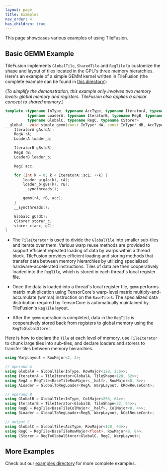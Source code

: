 ```yaml
---
layout: page
title: Examples
nav_order: 4
has_children: true
---
```


This page showcases various examples of using TileFusion.

## Basic GEMM Example

TileFusion implements `GlobalTile`, `SharedTile` and `RegTile` to customize the shape and layout of tiles located in the GPU's three memory hierarchies. Here's an example of a simple GEMM kernel written in TileFusion (the complete example can be found in [this directory](examples/cpp/01_gemm/01_gemm_global_reg/gemm.hpp)):

(*To simplify the demonstration, this example only involves two memory levels: global memory and registers. TileFusion also applies a similar concept to shared memory*.)

```cpp
template <typename InType, typename AccType, typename IteratorA, typename RegA,
          typename LoaderA, typename IteratorB, typename RegB, typename LoaderB,
          typename GlobalC, typename RegC, typename CStorer>
__global__ void simple_gemm(const InType* dA, const InType* dB, AccType* dC) {
    IteratorA gAs(dA);
    RegA rA;
    LoaderA loader_a;

    IteratorB gBs(dB);
    RegB rB;
    LoaderB loader_b;

    RegC acc;

    for (int k = 0; k < IteratorA::sc1; ++k) {
        loader_a(gAs(k), rA);
        loader_b(gBs(k), rB);
        __syncthreads();

        gemm(rA, rB, acc);
    }
    __syncthreads();

    GlobalC gC(dC);
    CStorer storer_c;
    storer_c(acc, gC);
}
```
- The `TileIterator` is used to divide the `GlobalTile` into smaller sub-tiles and iterate over them. Various warp reuse methods are provided to support efficient repeated loading of data by warps within a thread block. TileFusion provides efficient loading and storing methods that transfer data between memory hierarchies by utilizing specialized hardware-accelerated instructions. Tiles of data are then cooperatively loaded into the `RegTile`, which is stored in each thread's local register file.

- Once the data is loaded into a thread's local register file, `gemm` performs matrix multiplication using TensorCore's warp-level matrix multiply-and-accumulate (wmma) instruction on the `BaseTile`s. The specialized data distribution required by TensorCore is automatically maintained by TileFusion's `RegTile` layout.

- After the `gemm` operation is completed, data in the `RegTile` is cooperatively stored back from registers to global memory using the `RegToGlobalStorer`.

Here is how to declare the `Tile` at each level of memory, use `TileIterator` to chunk large tiles into sub-tiles, and declare loaders and storers to transfer tiles between memory hierarchies.

```cpp
using WarpLayout = RowMajor<2, 2>;

// operand A
using GlobalA = GlobalTile<InType, RowMajor<128, 256>>;
using IteratorA = TileIterator<GlobalA, TileShape<128, 32>>;
using RegA = RegTile<BaseTileRowMajor<__half>, RowMajor<8, 8>>;
using ALoader = GlobalToRegLoader<RegA, WarpLayout, kRowReuseCont>;

// operand B
using GlobalB = GlobalTile<InType, ColMajor<256, 64>>;
using IteratorB = TileIterator<GlobalB, TileShape<32, 64>>;
using RegB = RegTile<BaseTileColMajor<__half>, ColMajor<8, 4>>;
using BLoader = GlobalToRegLoader<RegB, WarpLayout, kColReuseCont>;

// output C
using GlobalC = GlobalTile<AccType, RowMajor<128, 64>>;
using RegC = RegTile<BaseTileRowMajor<float>, RowMajor<8, 8>>;
using CStorer = RegToGlobalStorer<GlobalC, RegC, WarpLayout>;
```

## More Examples

Check out our [examples directory](https://github.com/microsoft/TileFusion/tree/main/examples) for more complete examples. 
